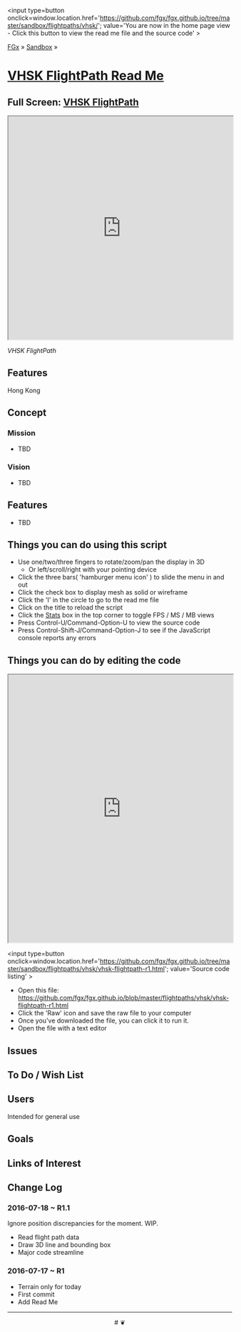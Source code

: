 <span style=display:none; >[You are now in a GitHub source code view - click this link to view the home page]
( http://fgx.github.io/sandbox/flightpaths/vhsk/#readme.md "View file as a web page." )</span>
<input type=button onclick=window.location.href='https://github.com/fgx/fgx.github.io/tree/master/sandbox/flightpaths/vhsk/'; 
value='You are now in the home page view - Click this button to view the read me file and the source code' >

[FGx]( https://fgx.github.io ) &raquo; [Sandbox]( http://fgx.github.io/sandbox/  ) &raquo;

[VHSK FlightPath Read Me]( http://fgx.github.io/sandbox/flightpaths/vhsk/index.html#readme.md )
===

## Full Screen: [ VHSK FlightPath ]( http://fgx.github.io/sandbox/flightpaths/vhsk/ )

<img src="" style=display:none; width=800 >

<iframe src="http://fgx.github.io/sandbox/flightpaths/vhsk/index.html#elevations_Hong Kong_14_13381_7141_5_4_150_120_.txt" width=100% height=500px ></iframe>

_VHSK FlightPath_


## Features

Hong Kong

## Concept

### Mission

* TBD

### Vision

* TBD


## Features

* TBD


## Things you can do using this script

* Use one/two/three fingers to rotate/zoom/pan the display in 3D
	* Or left/scroll/right with your pointing device 
* Click the three bars( 'hamburger menu icon' ) to slide the menu in and out
* Click the check box to display mesh as solid or wireframe
* Click the 'I' in the circle to go to the read me file
* Click on the title to reload the script
* Click the [Stats]( https://github.com/mrdoob/stats.js/ ) box in the top corner to toggle FPS / MS / MB views
* Press Control-U/Command-Option-U to view the source code
* Press Control-Shift-J/Command-Option-J to see if the JavaScript console reports any errors



## Things you can do by editing the code

<iframe sandbox='allow-scripts' src='https://jaanga.github.io/cookbook-html/examples/libraries/ace-editor/ace-view-r1.html#' +
	'http://fgx.github.io/sandbox/flightpaths/vhsk/vhsk-flightpath-r1.html' width=100% height=600 ></iframe>

<input type=button onclick=window.location.href='https://github.com/fgx/fgx.github.io/tree/master/sandbox/flightpaths/vhsk/vhsk-flightpath-r1.html';
value='Source code listing' >


* Open this file: https://github.com/fgx/fgx.github.io/blob/master/flightpaths/vhsk/vhsk-flightpath-r1.html
* Click the 'Raw' icon and save the raw file to your computer
* Once you've downloaded the file, you can click it to run it.
* Open the file with a text editor


## Issues


## To Do / Wish List


## Users

Intended for general use


## Goals


## Links of Interest


## Change Log


### 2016-07-18 ~ R1.1

Ignore position discrepancies for the moment. WIP.

* Read flight path data
* Draw 3D line and bounding box
* Major code streamline
 

### 2016-07-17 ~ R1

* Terrain only for today
* First commit
* Add Read Me


***

<center title='FGx ~ a place to fly' >
# <a href=javascript:window.scrollTo(0,0); style=text-decoration:none; > ❦ </a>
</center>
